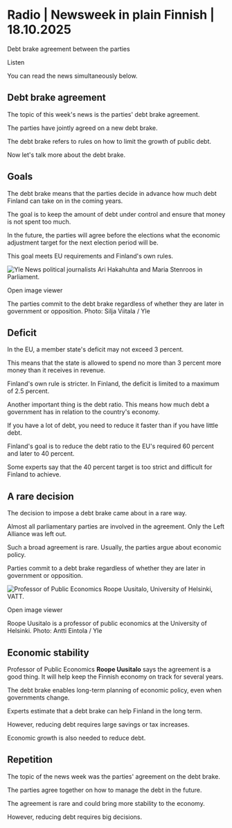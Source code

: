 # Radio | Newsweek in plain Finnish | 18.10.2025

Debt brake agreement between the parties

Listen

You can read the news simultaneously below.

## Debt brake agreement

The topic of this week's news is the parties' debt brake agreement.

The parties have jointly agreed on a new debt brake.

The debt brake refers to rules on how to limit the growth of public debt.

Now let's talk more about the debt brake.

## Goals

The debt brake means that the parties decide in advance how much debt Finland can take on in the coming years.

The goal is to keep the amount of debt under control and ensure that money is not spent too much.

In the future, the parties will agree before the elections what the economic adjustment target for the next election period will be.

This goal meets EU requirements and Finland's own rules.

![Yle News political journalists Ari Hakahuhta and Maria Stenroos in Parliament.](https://images.cdn.yle.fi/image/upload/c_crop,h_3254,w_5785,x_15,y_329/ar_1.7777777777777777,c_fill,g_faces,h_431,w_767/dpr_1.0/q_auto:eco/f_auto/fl_lossy/v1758613826/39-152721468d250ab035da)

Open image viewer

The parties commit to the debt brake regardless of whether they are later in government or opposition. Photo: Silja Viitala / Yle

## Deficit

In the EU, a member state's deficit may not exceed 3 percent.

This means that the state is allowed to spend no more than 3 percent more money than it receives in revenue.

Finland's own rule is stricter. In Finland, the deficit is limited to a maximum of 2.5 percent.

Another important thing is the debt ratio. This means how much debt a government has in relation to the country's economy.

If you have a lot of debt, you need to reduce it faster than if you have little debt.

Finland's goal is to reduce the debt ratio to the EU's required 60 percent and later to 40 percent.

Some experts say that the 40 percent target is too strict and difficult for Finland to achieve.

## A rare decision

The decision to impose a debt brake came about in a rare way.

Almost all parliamentary parties are involved in the agreement. Only the Left Alliance was left out.

Such a broad agreement is rare. Usually, the parties argue about economic policy.

Parties commit to a debt brake regardless of whether they are later in government or opposition.

![Professor of Public Economics Roope Uusitalo, University of Helsinki, VATT.](https://images.cdn.yle.fi/image/upload/c_crop,h_1798,w_3198,x_0,y_46/ar_1.777777777777777,c_fill,g_faces,h_431,w_767/dpr_1.0/q_auto:eco/f_auto/fl_lossy/v1679328005/39-1087745641882d9d3f76)

Open image viewer

Roope Uusitalo is a professor of public economics at the University of Helsinki. Photo: Antti Eintola / Yle

## Economic stability

Professor of Public Economics **Roope Uusitalo** says the agreement is a good thing. It will help keep the Finnish economy on track for several years.

The debt brake enables long-term planning of economic policy, even when governments change.

Experts estimate that a debt brake can help Finland in the long term.

However, reducing debt requires large savings or tax increases.

Economic growth is also needed to reduce debt.

## Repetition

The topic of the news week was the parties' agreement on the debt brake.

The parties agree together on how to manage the debt in the future.

The agreement is rare and could bring more stability to the economy.

However, reducing debt requires big decisions.
